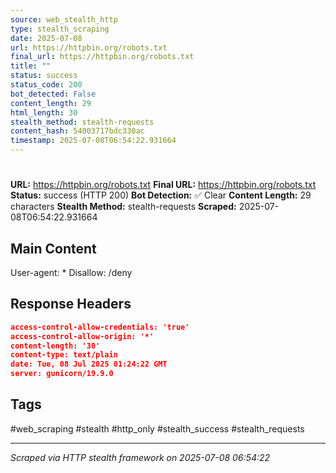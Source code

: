 ```yaml
---
source: web_stealth_http
type: stealth_scraping
date: 2025-07-08
url: https://httpbin.org/robots.txt
final_url: https://httpbin.org/robots.txt
title: ""
status: success
status_code: 200
bot_detected: False
content_length: 29
html_length: 30
stealth_method: stealth-requests
content_hash: 54003717bdc330ac
timestamp: 2025-07-08T06:54:22.931664
---
```


#

**URL:** https://httpbin.org/robots.txt
**Final URL:** https://httpbin.org/robots.txt
**Status:** success (HTTP 200)
**Bot Detection:** ✅ Clear
**Content Length:** 29 characters
**Stealth Method:** stealth-requests
**Scraped:** 2025-07-08T06:54:22.931664

## Main Content

User-agent: * Disallow: /deny







## Response Headers

```json
access-control-allow-credentials: 'true'
access-control-allow-origin: '*'
content-length: '30'
content-type: text/plain
date: Tue, 08 Jul 2025 01:24:22 GMT
server: gunicorn/19.9.0

```

## Tags

#web_scraping #stealth #http_only #stealth_success #stealth_requests

---
*Scraped via HTTP stealth framework on 2025-07-08 06:54:22*
